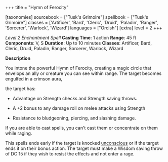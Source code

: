 +++
title = "Hymn of Ferocity"

[taxonomies]
sourcebook = ["Tusk's Grimoire"]
spellbook = ["Tusk's Grimoire"]
classes = ['Artificer', 'Bard', 'Cleric', 'Druid', 'Paladin', 'Ranger', 'Sorcerer', 'Warlock', 'Wizard']
languages = ["Orcish"]
[extra]
level = 2
+++

*Level 2 Enchantment Spell*
**Casting Time**: 1 action
**Range**: 45 ft
**Components**: V, S
**Duration**: Up to 10 minutes
**Classes**: Artificer, Bard, Cleric, Druid, Paladin, Ranger, Sorcerer, Warlock, Wizard

**Description**


You intone the powerful Hymn of Ferocity, creating a magic circle that envelops an ally or creature you can see within range. The target becomes engulfed in a crimson aura, 

the target has:



- Advantage on Strength checks and Strength saving throws.

- A +2 bonus to any damage roll on melee attacks using Strength

- Resistance to bludgeoning, piercing, and slashing damage.



If you are able to cast spells, you can't cast them or concentrate on them while raging.



 This spells ends early if the target is knocked [unconscious](https://2014.5e.tools/conditionsdiseases.html#unconscious_phb) or if the target ends it on their bonus action. The target must make a Wisdom saving throw of DC 15 if they wish to resist the effects and not enter a rage. 

 
